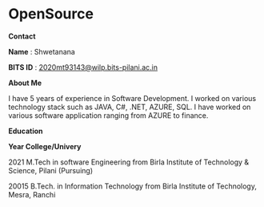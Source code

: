 # OpenSource

**Contact**

**Name** : Shwetanana

**BITS ID** : 2020mt93143@wilp.bits-pilani.ac.in

**About Me**

I have 5 years of experience in Software Development. I worked on various technology stack such as JAVA, C#, .NET, AZURE, SQL. I have worked on various software application ranging from AZURE to finance.

**Education**

**Year	College/Univery**

2021	M.Tech in software Engineering from Birla Institute of Technology & Science, Pilani (Pursuing)

20015	B.Tech. in Information Technology from Birla Institute of Technology, Mesra, Ranchi



